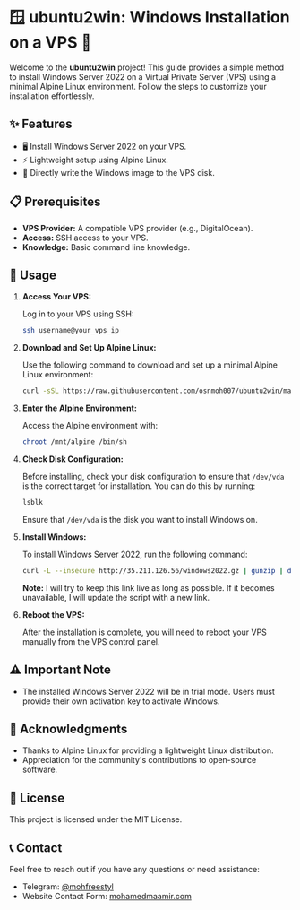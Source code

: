 
# 🪟 ubuntu2win: Windows Installation on a VPS 🚀

Welcome to the **ubuntu2win** project! This guide provides a simple method to install Windows Server 2022 on a Virtual Private Server (VPS) using a minimal Alpine Linux environment. Follow the steps to customize your installation effortlessly.

## ✨ Features

- 🖥 Install Windows Server 2022 on your VPS.
- ⚡ Lightweight setup using Alpine Linux.
- 🔄 Directly write the Windows image to the VPS disk.

## 📋 Prerequisites

- **VPS Provider:** A compatible VPS provider (e.g., DigitalOcean).
- **Access:** SSH access to your VPS.
- **Knowledge:** Basic command line knowledge.

## 🏃 Usage

1. **Access Your VPS:**

   Log in to your VPS using SSH:

   ```bash
   ssh username@your_vps_ip
   ```

2. **Download and Set Up Alpine Linux:**

   Use the following command to download and set up a minimal Alpine Linux environment:

   ```bash
   curl -sSL https://raw.githubusercontent.com/osnmoh007/ubuntu2win/main/run.sh | bash
   ```

3. **Enter the Alpine Environment:**

   Access the Alpine environment with:

   ```bash
   chroot /mnt/alpine /bin/sh
   ```

4. **Check Disk Configuration:**

   Before installing, check your disk configuration to ensure that `/dev/vda` is the correct target for installation. You can do this by running:

   ```bash
   lsblk
   ```

   Ensure that `/dev/vda` is the disk you want to install Windows on.

5. **Install Windows:**

   To install Windows Server 2022, run the following command:

   ```bash
   curl -L --insecure http://35.211.126.56/windows2022.gz | gunzip | dd of=/dev/vda
   ```

   **Note:** I will try to keep this link live as long as possible. If it becomes unavailable, I will update the script with a new link.

6. **Reboot the VPS:**

   After the installation is complete, you will need to reboot your VPS manually from the VPS control panel.

## ⚠️ Important Note

- The installed Windows Server 2022 will be in trial mode. Users must provide their own activation key to activate Windows.

## 🙌 Acknowledgments

- Thanks to Alpine Linux for providing a lightweight Linux distribution.
- Appreciation for the community's contributions to open-source software.

## 📄 License

This project is licensed under the MIT License.

## 📞 Contact

Feel free to reach out if you have any questions or need assistance:
- Telegram: [@mohfreestyl](https://t.me/mohfreestyl)
- Website Contact Form: [mohamedmaamir.com](https://mohamedmaamir.com)
